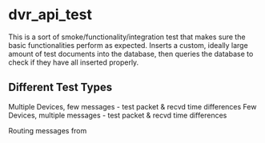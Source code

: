 <h1>dvr_api_test</h1>

This is a sort of smoke/functionality/integration test that makes sure the basic functionalities perform as expected.
Inserts a custom, ideally large amount of test documents into the database, then queries the database to check if they have all inserted properly.

<h2>Different Test Types</h2>

Multiple Devices, few messages - test packet & recvd time differences
Few Devices, multiple messages - test packet & recvd time differences

Routing messages from 